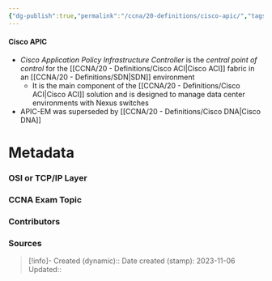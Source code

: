 ```yaml
---
{"dg-publish":true,"permalink":"/ccna/20-definitions/cisco-apic/","tags":["defs_ccna"]}
---
```


#### Cisco APIC
- *Cisco Application Policy Infrastructure Controller* is the *central point of control* for the [[CCNA/20 - Definitions/Cisco ACI\|Cisco ACI]] fabric in an [[CCNA/20 - Definitions/SDN\|SDN]] environment
	- It is the main component of the [[CCNA/20 - Definitions/Cisco ACI\|Cisco ACI]] solution and is designed to manage data center environments with Nexus switches 
- APIC-EM was superseded by [[CCNA/20 - Definitions/Cisco DNA\|Cisco DNA]]



# Metadata
### OSI or TCP/IP Layer

### CCNA Exam Topic

### Contributors

### Sources



> [!info]- Created (dynamic):: 
> Date created (stamp): 2023-11-06
> Updated:: 


